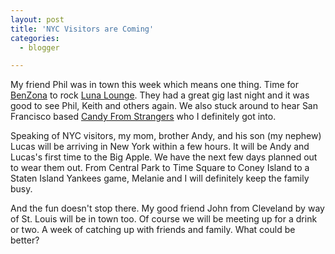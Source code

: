 ```yaml
---
layout: post
title: 'NYC Visitors are Coming'
categories:
  - blogger

---
```


My friend Phil was in town this week which means one thing.  Time for [BenZona](http://www.benzonaband.com/) to rock [Luna Lounge](http://www.lunalounge.com/).  They had a great gig last night and it was good to see Phil, Keith and others again.  We also stuck around to hear San Francisco based [Candy From Strangers](http://www.candyfromstrangers.com/) who I definitely got into.

Speaking of NYC visitors, my mom, brother Andy, and his son (my nephew) Lucas will be arriving in New York within a few hours.  It will be Andy and Lucas's first time to the Big Apple.  We have the next few days planned out to wear them out.  From Central Park to Time Square to Coney Island to a Staten Island Yankees game, Melanie and I will definitely keep the family busy.

And the fun doesn't stop there.  My good friend John from Cleveland by way of St. Louis will be in town too.  Of course we will be meeting up for a drink or two.  A week of catching up with friends and family.  What could be better?
